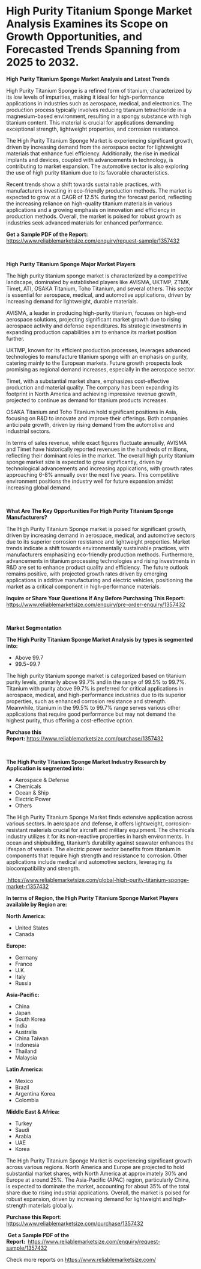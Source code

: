 <p><h1>High Purity Titanium Sponge Market Analysis Examines its Scope on Growth Opportunities, and Forecasted Trends Spanning from 2025 to 2032.</h1></p><p><strong>High Purity Titanium Sponge Market Analysis and Latest Trends</strong></p>
<p><p>High Purity Titanium Sponge is a refined form of titanium, characterized by its low levels of impurities, making it ideal for high-performance applications in industries such as aerospace, medical, and electronics. The production process typically involves reducing titanium tetrachloride in a magnesium-based environment, resulting in a spongy substance with high titanium content. This material is crucial for applications demanding exceptional strength, lightweight properties, and corrosion resistance.</p><p>The High Purity Titanium Sponge Market is experiencing significant growth, driven by increasing demand from the aerospace sector for lightweight materials that enhance fuel efficiency. Additionally, the rise in medical implants and devices, coupled with advancements in technology, is contributing to market expansion. The automotive sector is also exploring the use of high purity titanium due to its favorable characteristics.</p><p>Recent trends show a shift towards sustainable practices, with manufacturers investing in eco-friendly production methods. The market is expected to grow at a CAGR of 12.5% during the forecast period, reflecting the increasing reliance on high-quality titanium materials in various applications and a growing emphasis on innovation and efficiency in production methods. Overall, the market is poised for robust growth as industries seek advanced materials for enhanced performance.</p></p>
<p><strong>Get a Sample PDF of the Report:&nbsp;</strong> <a href="https://www.reliablemarketsize.com/enquiry/request-sample/1357432?utm_campaign=1939&utm_medium=2&utm_source=Github&utm_content=ia&utm_term=01022025&utm_id=high-purity-titanium-sponge">https://www.reliablemarketsize.com/enquiry/request-sample/1357432</a></p>
<p>&nbsp;</p>
<p><strong>High Purity Titanium Sponge Major Market Players</strong></p>
<p><p>The high purity titanium sponge market is characterized by a competitive landscape, dominated by established players like AVISMA, UKTMP, ZTMK, Timet, ATI, OSAKA Titanium, Toho Titanium, and several others. This sector is essential for aerospace, medical, and automotive applications, driven by increasing demand for lightweight, durable materials.</p><p>AVISMA, a leader in producing high-purity titanium, focuses on high-end aerospace solutions, projecting significant market growth due to rising aerospace activity and defense expenditures. Its strategic investments in expanding production capabilities aim to enhance its market position further.</p><p>UKTMP, known for its efficient production processes, leverages advanced technologies to manufacture titanium sponge with an emphasis on purity, catering mainly to the European markets. Future growth prospects look promising as regional demand increases, especially in the aerospace sector.</p><p>Timet, with a substantial market share, emphasizes cost-effective production and material quality. The company has been expanding its footprint in North America and achieving impressive revenue growth, projected to continue as demand for titanium products increases.</p><p>OSAKA Titanium and Toho Titanium hold significant positions in Asia, focusing on R&D to innovate and improve their offerings. Both companies anticipate growth, driven by rising demand from the automotive and industrial sectors.</p><p>In terms of sales revenue, while exact figures fluctuate annually, AVISMA and Timet have historically reported revenues in the hundreds of millions, reflecting their dominant roles in the market. The overall high purity titanium sponge market size is expected to grow significantly, driven by technological advancements and increasing applications, with growth rates approaching 6-8% annually over the next five years. This competitive environment positions the industry well for future expansion amidst increasing global demand.</p></p>
<p>&nbsp;</p>
<p><strong>What Are The Key Opportunities For High Purity Titanium Sponge Manufacturers?</strong></p>
<p><p>The High Purity Titanium Sponge market is poised for significant growth, driven by increasing demand in aerospace, medical, and automotive sectors due to its superior corrosion resistance and lightweight properties. Market trends indicate a shift towards environmentally sustainable practices, with manufacturers emphasizing eco-friendly production methods. Furthermore, advancements in titanium processing technologies and rising investments in R&D are set to enhance product quality and efficiency. The future outlook remains positive, with projected growth rates driven by emerging applications in additive manufacturing and electric vehicles, positioning the market as a critical component in high-performance materials.</p></p>
<p><strong>Inquire or Share Your Questions If Any Before Purchasing This Report:</strong> <a href="https://www.reliablemarketsize.com/enquiry/pre-order-enquiry/1357432?utm_campaign=1939&utm_medium=2&utm_source=Github&utm_content=ia&utm_term=01022025&utm_id=high-purity-titanium-sponge">https://www.reliablemarketsize.com/enquiry/pre-order-enquiry/1357432</a></p>
<p>&nbsp;</p>
<p><strong>Market Segmentation</strong></p>
<p><strong>The High Purity Titanium Sponge Market Analysis by types is segmented into:</strong></p>
<p><ul><li>Above 99.7</li><li>99.5~99.7</li></ul></p>
<p><p>The high purity titanium sponge market is categorized based on titanium purity levels, primarily above 99.7% and in the range of 99.5% to 99.7%. Titanium with purity above 99.7% is preferred for critical applications in aerospace, medical, and high-performance industries due to its superior properties, such as enhanced corrosion resistance and strength. Meanwhile, titanium in the 99.5% to 99.7% range serves various other applications that require good performance but may not demand the highest purity, thus offering a cost-effective option.</p></p>
<p><strong>Purchase this Report:&nbsp;</strong><a href="https://www.reliablemarketsize.com/purchase/1357432?utm_campaign=1939&utm_medium=2&utm_source=Github&utm_content=ia&utm_term=01022025&utm_id=high-purity-titanium-sponge">https://www.reliablemarketsize.com/purchase/1357432</a></p>
<p>&nbsp;</p>
<p><strong>The High Purity Titanium Sponge Market Industry Research by Application is segmented into:</strong></p>
<p><ul><li>Aerospace & Defense</li><li>Chemicals</li><li>Ocean & Ship</li><li>Electric Power</li><li>Others</li></ul></p>
<p><p>The High Purity Titanium Sponge Market finds extensive application across various sectors. In aerospace and defense, it offers lightweight, corrosion-resistant materials crucial for aircraft and military equipment. The chemicals industry utilizes it for its non-reactive properties in harsh environments. In ocean and shipbuilding, titanium’s durability against seawater enhances the lifespan of vessels. The electric power sector benefits from titanium in components that require high strength and resistance to corrosion. Other applications include medical and automotive sectors, leveraging its biocompatibility and strength.</p></p>
<p><a href="https://www.reliablemarketsize.com/global-high-purity-titanium-sponge-market-r1357432?utm_campaign=1939&utm_medium=2&utm_source=Github&utm_content=ia&utm_term=01022025&utm_id=high-purity-titanium-sponge">&nbsp;https://www.reliablemarketsize.com/global-high-purity-titanium-sponge-market-r1357432</a></p>
<p><strong>In terms of Region, the High Purity Titanium Sponge Market Players available by Region are:</strong></p>
<p>
    <p> <strong> North America: </strong>
        <ul>
            <li>United States</li>
            <li>Canada</li>
        </ul>
        </p> 
    <p> <strong> Europe: </strong>
        <ul>
            <li>Germany</li>
            <li>France</li>
            <li>U.K.</li>
            <li>Italy</li>
            <li>Russia</li>
        </ul>
        </p> 
    <p> <strong> Asia-Pacific: </strong>
        <ul>
            <li>China</li>
            <li>Japan</li>
            <li>South Korea</li>
            <li>India</li>
            <li>Australia</li>
            <li>China Taiwan</li>
            <li>Indonesia</li>
            <li>Thailand</li>
            <li>Malaysia</li>
        </ul>
        </p> 
    <p> <strong> Latin America: </strong>
        <ul>
            <li>Mexico</li>
            <li>Brazil</li>
            <li>Argentina Korea</li>
            <li>Colombia</li>
        </ul>
        </p> 
    <p> <strong> Middle East & Africa: </strong>
        <ul>
            <li>Turkey</li>
            <li>Saudi</li>
            <li>Arabia</li>
            <li>UAE</li>
            <li>Korea</li>
        </ul>
    </p>
    </p>
<p><p>The High Purity Titanium Sponge Market is experiencing significant growth across various regions. North America and Europe are projected to hold substantial market shares, with North America at approximately 30% and Europe at around 25%. The Asia-Pacific (APAC) region, particularly China, is expected to dominate the market, accounting for about 35% of the total share due to rising industrial applications. Overall, the market is poised for robust expansion, driven by increasing demand for lightweight and high-strength materials globally.</p></p>
<p><strong>Purchase this Report: </strong><a href="https://www.reliablemarketsize.com/purchase/1357432?utm_campaign=1939&utm_medium=2&utm_source=Github&utm_content=ia&utm_term=01022025&utm_id=high-purity-titanium-sponge">https://www.reliablemarketsize.com/purchase/1357432</a></p>
<p>&nbsp;<strong>Get a Sample PDF of the Report:&nbsp;&nbsp;</strong><a href="https://www.reliablemarketsize.com/enquiry/request-sample/1357432?utm_campaign=1939&utm_medium=2&utm_source=Github&utm_content=ia&utm_term=01022025&utm_id=high-purity-titanium-sponge">https://www.reliablemarketsize.com/enquiry/request-sample/1357432</a></p>
<p><strong></strong></p>
<p>Check more reports on <a href="https://www.reliablemarketsize.com/?utm_campaign=1939&utm_medium=2&utm_source=Github&utm_content=ia&utm_term=01022025&utm_id=high-purity-titanium-sponge">https://www.reliablemarketsize.com/</a></p>